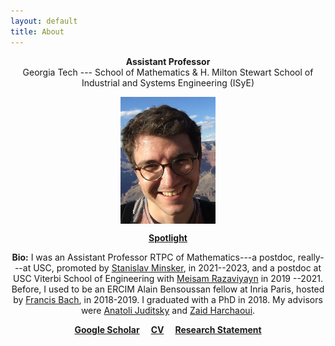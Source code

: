 ```yaml
---
layout: default
title: About
---
```

<p align="center">
<b>Assistant Professor</b><br />  
Georgia Tech --- School of Mathematics  
& H. Milton Stewart School of Industrial and Systems Engineering (ISyE)
</p>  

<p align="center">
<img src="photoGrandCanyon-cropped-stronger.jpg" alt="Getty museum" width="30%" align="center" hspace="20">
</p>
    
  
<p align="center">
<a href="https://www.youtube.com/watch?v=BakKBv288YE"><b>Spotlight</b></a>
</p>  

<p align="center">
<b>Bio:</b>  I was an Assistant Professor RTPC of Mathematics---a postdoc, really---at USC, promoted by <a href="https://stasminsker.github.io/">Stanislav Minsker</a>, in 2021--2023, and a postdoc at USC Viterbi School of Engineering with <a href="https://sites.usc.edu/razaviyayn/research/">Meisam Razaviyayn</a> in 2019 --2021.  
Before, I used to be an ERCIM Alain Bensoussan fellow at Inria Paris, hosted by <a href="https://www.di.ens.fr/~fbach/">Francis Bach</a>, in 2018-2019.  
I graduated with a PhD in 2018. My advisors were <a href="https://ljk.imag.fr/membres/Anatoli.Iouditski/">Anatoli Juditsky</a> and <a href="http://faculty.washington.edu/zaid/index.html">Zaid Harchaoui</a>. 
</p>

  
<p align="center">
<a href="https://scholar.google.fr/citations?user=2IvZJ3cAAAAJ&hl=en"><b>Google Scholar</b></a>&emsp;
<a href="assets/dmitrii_ostrovskii_CV.pdf"><b>CV</b></a>&emsp;
<a href="assets/research-statement.pdf"><b>Research Statement</b></a>
</p>